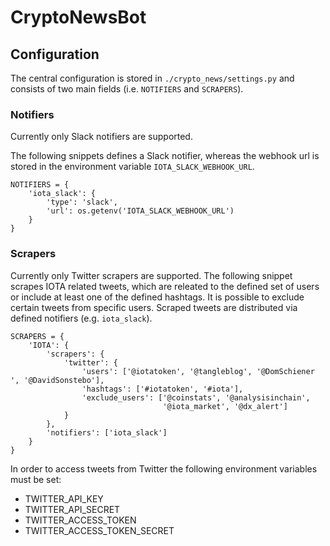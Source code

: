 # CryptoNewsBot

## Configuration

The central configuration is stored in `./crypto_news/settings.py` and consists of two main fields (i.e. `NOTIFIERS` and `SCRAPERS`).

### Notifiers

Currently only Slack notifiers are supported.

The following snippets defines a Slack notifier, whereas the webhook url is stored in the environment variable `IOTA_SLACK_WEBHOOK_URL`.

```
NOTIFIERS = {
    'iota_slack': {
        'type': 'slack',
        'url': os.getenv('IOTA_SLACK_WEBHOOK_URL')
    }
}
```

### Scrapers

Currently only Twitter scrapers are supported.
The following snippet scrapes IOTA related tweets, which are releated to the defined set of users or include at least one of the defined hashtags. It is possible to exclude certain tweets from specific users. Scraped tweets are distributed via defined notifiers (e.g. `iota_slack`).

```
SCRAPERS = {
    'IOTA': {
        'scrapers': {
            'twitter': {
                'users': ['@iotatoken', '@tangleblog', '@DomSchiener ', '@DavidSonstebo'],
                'hashtags': ['#iotatoken', '#iota'],
                'exclude_users': ['@coinstats', '@analysisinchain',
                                  '@iota_market', '@dx_alert']
            }
        },
        'notifiers': ['iota_slack']
    }
}
```

In order to access tweets from Twitter the following environment variables must be set:

* TWITTER\_API\_KEY
* TWITTER\_API\_SECRET
* TWITTER\_ACCESS\_TOKEN
* TWITTER\_ACCESS\_TOKEN\_SECRET
